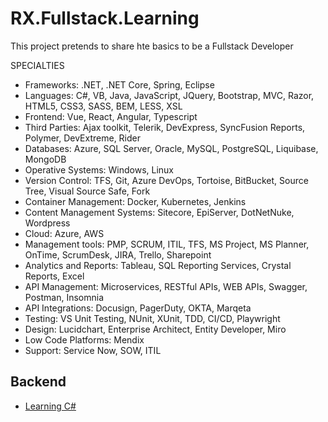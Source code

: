 # RX.Fullstack.Learning
This project pretends to share hte basics to be a Fullstack Developer

SPECIALTIES
- Frameworks: .NET, .NET Core, Spring, Eclipse
- Languages: C#, VB, Java, JavaScript, JQuery, Bootstrap, MVC, Razor, HTML5, CSS3, SASS, BEM, LESS, XSL 
- Frontend: Vue, React, Angular, Typescript
- Third Parties: Ajax toolkit, Telerik, DevExpress, SyncFusion Reports, Polymer, DevExtreme, Rider
- Databases: Azure, SQL Server, Oracle, MySQL, PostgreSQL, Liquibase, MongoDB
- Operative Systems: Windows, Linux
- Version Control: TFS, Git, Azure DevOps, Tortoise, BitBucket, Source Tree, Visual Source Safe, Fork
- Container Management: Docker, Kubernetes, Jenkins
- Content Management Systems: Sitecore, EpiServer, DotNetNuke, Wordpress
- Cloud: Azure, AWS
- Management tools: PMP, SCRUM, ITIL, TFS, MS Project, MS Planner, OnTime, ScrumDesk, JIRA, Trello, Sharepoint
- Analytics and Reports: Tableau, SQL Reporting Services, Crystal Reports, Excel
- API Management: Microservices, RESTful APIs, WEB APIs, Swagger, Postman, Insomnia
- API Integrations: Docusign, PagerDuty, OKTA, Marqeta
- Testing: VS Unit Testing, NUnit, XUnit, TDD, CI/CD, Playwright
- Design: Lucidchart, Enterprise Architect, Entity Developer, Miro
- Low Code Platforms: Mendix
- Support: Service Now, SOW, ITIL


## Backend

- [Learning C#](https://github.com/rafaelxoliolab/RX.NET.CSharp.Learning)
